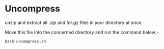 # Uncompress
unzip and extract all *.zip* and *tar.gz* files in your directory at once.

Move this file into the concerned directory and run the command below;-

`bash uncompress.sh`

